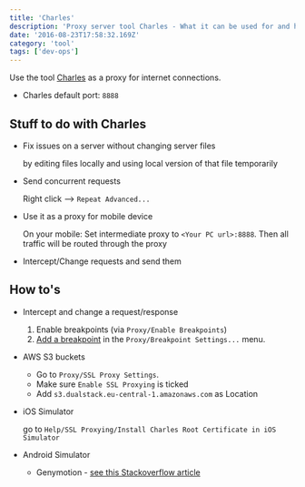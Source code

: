 ```yaml
---
title: 'Charles'
description: 'Proxy server tool Charles - What it can be used for and how to use it.'
date: '2016-08-23T17:58:32.169Z'
category: 'tool'
tags: ['dev-ops']
---
```


Use the tool [Charles](https://www.charlesproxy.com/) as a proxy for internet connections.

* Charles default port: `8888`

## Stuff to do with Charles

* Fix issues on a server without changing server files

	by editing files locally and using local version of that file temporarily

* Send concurrent requests

	Right click --> `Repeat Advanced...`

* Use it as a proxy for mobile device

	On your mobile: Set intermediate proxy to `<Your PC url>:8888`. Then all traffic will be routed through the proxy

* Intercept/Change requests and send them

## How to's

* Intercept and change a request/response

	1. Enable breakpoints (via `Proxy/Enable Breakpoints`)
	2. [Add a breakpoint](https://www.charlesproxy.com/documentation/proxying/breakpoints/) in the `Proxy/Breakpoint Settings...` menu.

* AWS S3 buckets

	* Go to `Proxy/SSL Proxy Settings`.
	* Make sure `Enable SSL Proxying` is ticked
	* Add `s3.dualstack.eu-central-1.amazonaws.com` as Location

* iOS Simulator

	go to `Help/SSL Proxying/Install Charles Root Certificate in iOS Simulator`

* Android Simulator

	* Genymotion - [see this Stackoverflow article](http://stackoverflow.com/questions/19280987/ssl-proxy-with-genymotion-and-charles)